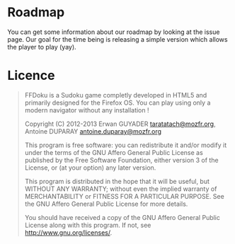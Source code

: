 Roadmap
=======

You can get some information about our roadmap by looking at the issue page.
Our goal for the time being is releasing a simple version which allows the player
to play (yay).

Licence
=======

>    FFDoku is a Sudoku game completly developed in HTML5 and primarily designed for the Firefox OS.
>    You can play using only a modern navigator without any installation !
>
>    Copyright (C) 2012-2013 Erwan GUYADER <taratatach@mozfr.org>, Antoine DUPARAY <antoine.duparay@mozfr.org>
>
>    This program is free software: you can redistribute it and/or modify
>    it under the terms of the GNU Affero General Public License as
>    published by the Free Software Foundation, either version 3 of the
>    License, or (at your option) any later version.
>
>    This program is distributed in the hope that it will be useful,
>    but WITHOUT ANY WARRANTY; without even the implied warranty of
>    MERCHANTABILITY or FITNESS FOR A PARTICULAR PURPOSE.  See the
>    GNU Affero General Public License for more details.
>
>    You should have received a copy of the GNU Affero General Public License
>    along with this program.  If not, see <http://www.gnu.org/licenses/>.
